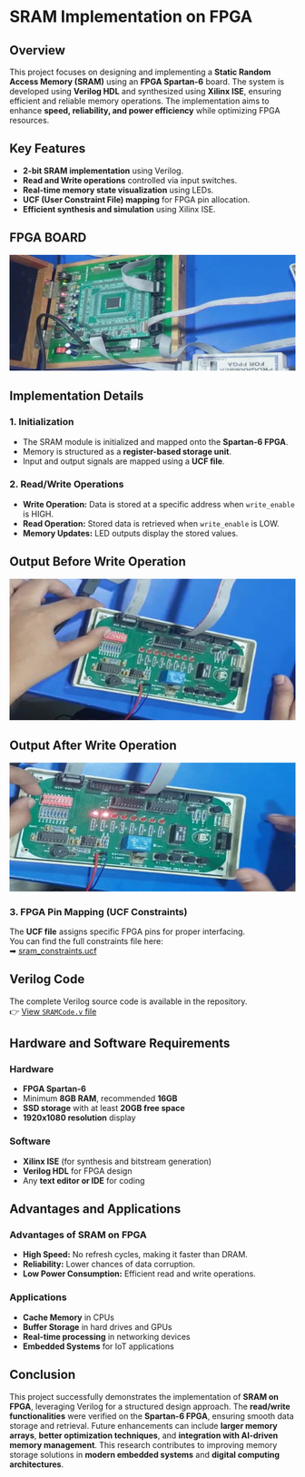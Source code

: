 # SRAM Implementation on FPGA

## Overview

This project focuses on designing and implementing a **Static Random Access Memory (SRAM)** using an **FPGA Spartan-6** board. The system is developed using **Verilog HDL** and synthesized using **Xilinx ISE**, ensuring efficient and reliable memory operations. The implementation aims to enhance **speed, reliability, and power efficiency** while optimizing FPGA resources.

## Key Features

- **2-bit SRAM implementation** using Verilog.
- **Read and Write operations** controlled via input switches.
- **Real-time memory state visualization** using LEDs.
- **UCF (User Constraint File) mapping** for FPGA pin allocation.
- **Efficient synthesis and simulation** using Xilinx ISE.

## FPGA BOARD

  ![FPGA-BOARD](https://github.com/Murghu/SRAM-FPGA-Design/blob/main/FPGA_Board.jpg)


## Implementation Details

### 1. Initialization
- The SRAM module is initialized and mapped onto the **Spartan-6 FPGA**.
- Memory is structured as a **register-based storage unit**.
- Input and output signals are mapped using a **UCF file**.

### 2. Read/Write Operations
- **Write Operation:** Data is stored at a specific address when `write_enable` is HIGH.
- **Read Operation:** Stored data is retrieved when `write_enable` is LOW.
- **Memory Updates:** LED outputs display the stored values.

## Output Before Write Operation
![FPGA-BOARD](https://github.com/Murghu/SRAM-FPGA-Design/blob/main/Output_before_write_Operation_.jpg)

## Output After Write Operation
![FPGA-BOARD](https://github.com/Murghu/SRAM-FPGA-Design/blob/main/Output_after_write_Operation.jpg)


### 3. FPGA Pin Mapping (UCF Constraints)

The **UCF file** assigns specific FPGA pins for proper interfacing.  
You can find the full constraints file here:  
➡ [sram_constraints.ucf](https://github.com/Murghu/SRAM-FPGA-Design/blob/main/UCF.ucf)

## Verilog Code
The complete Verilog source code is available in the repository.  
👉 [View `SRAMCode.v` file](https://github.com/Murghu/SRAM-FPGA-Design/blob/main/SRAMCode.v)

## Hardware and Software Requirements

### Hardware
- **FPGA Spartan-6**
- Minimum **8GB RAM**, recommended **16GB**
- **SSD storage** with at least **20GB free space**
- **1920x1080 resolution** display

### Software
- **Xilinx ISE** (for synthesis and bitstream generation)
- **Verilog HDL** for FPGA design
- Any **text editor or IDE** for coding

## Advantages and Applications

### **Advantages of SRAM on FPGA**
- **High Speed:** No refresh cycles, making it faster than DRAM.
- **Reliability:** Lower chances of data corruption.
- **Low Power Consumption:** Efficient read and write operations.

### **Applications**
- **Cache Memory** in CPUs
- **Buffer Storage** in hard drives and GPUs
- **Real-time processing** in networking devices
- **Embedded Systems** for IoT applications

## Conclusion
This project successfully demonstrates the implementation of **SRAM on FPGA**, leveraging Verilog for a structured design approach. The **read/write functionalities** were verified on the **Spartan-6 FPGA**, ensuring smooth data storage and retrieval. Future enhancements can include **larger memory arrays**, **better optimization techniques**, and **integration with AI-driven memory management**. This research contributes to improving memory storage solutions in **modern embedded systems** and **digital computing architectures**.

